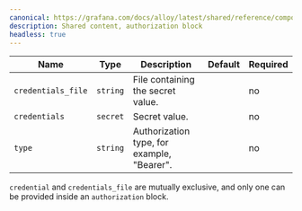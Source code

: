 ```yaml
---
canonical: https://grafana.com/docs/alloy/latest/shared/reference/components/authorization-block/
description: Shared content, authorization block
headless: true
---
```


Name               | Type     | Description                                | Default | Required
-------------------|----------|--------------------------------------------|---------|---------
`credentials_file` | `string` | File containing the secret value.          |         | no
`credentials`      | `secret` | Secret value.                              |         | no
`type`             | `string` | Authorization type, for example, "Bearer". |         | no

`credential` and `credentials_file` are mutually exclusive, and only one can be provided inside an `authorization` block.
